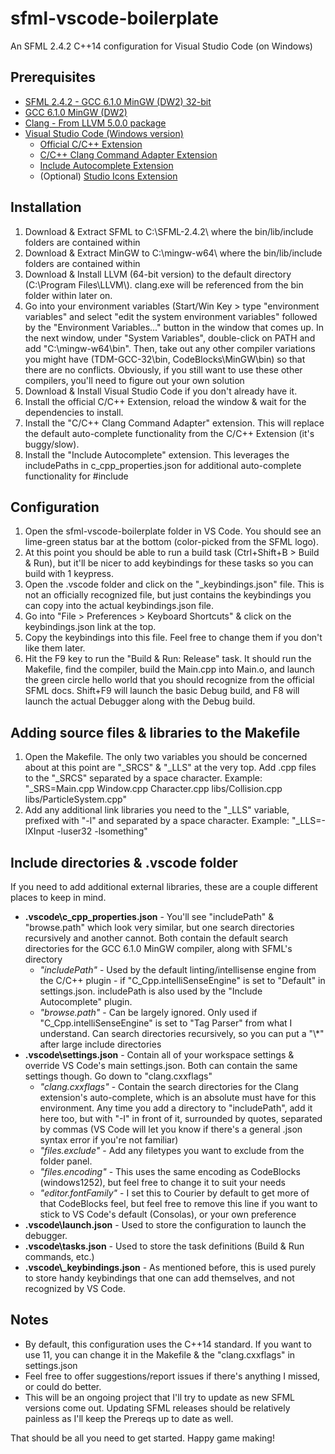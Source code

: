 # sfml-vscode-boilerplate
An SFML 2.4.2 C++14 configuration for Visual Studio Code (on Windows)

## Prerequisites

* [SFML 2.4.2 - GCC 6.1.0 MinGW (DW2) 32-bit](https://www.sfml-dev.org/files/SFML-2.4.2-windows-gcc-6.1.0-mingw-32-bit.zip)
* [GCC 6.1.0 MinGW (DW2)](https://sourceforge.net/projects/mingw-w64/files/Toolchains%20targetting%20Win32/Personal%20Builds/mingw-builds/6.1.0/threads-posix/dwarf/i686-6.1.0-release-posix-dwarf-rt_v5-rev0.7z/download)
* [Clang - From LLVM 5.0.0 package](http://releases.llvm.org/5.0.0/LLVM-5.0.0-win64.exe)
* [Visual Studio Code (Windows version)](https://code.visualstudio.com/download)
  * [Official C/C++ Extension](https://marketplace.visualstudio.com/items?itemName=ms-vscode.cpptools)
  * [C/C++ Clang Command Adapter Extension](https://marketplace.visualstudio.com/items?itemName=mitaki28.vscode-clang)
  * [Include Autocomplete Extension](https://marketplace.visualstudio.com/items?itemName=ajshort.include-autocomplete)
  * (Optional) [Studio Icons Extension](https://marketplace.visualstudio.com/items?itemName=jtlowe.vscode-icon-theme)

## Installation

1. Download & Extract SFML to C:\\SFML-2.4.2\\ where the bin/lib/include folders are contained within
2. Download & Extract MinGW to C:\\mingw-w64\\ where the bin/lib/include folders are contained within
3. Download & Install LLVM (64-bit version) to the default directory (C:\\Program Files\\LLVM\\). clang.exe will be referenced from the bin folder within later on.
4. Go into your environment variables (Start/Win Key > type "environment variables" and select "edit the system environment variables" followed by the "Environment Variables..." button in the window that comes up. In the next window, under "System Variables", double-click on PATH and add "C:\mingw-w64\bin". Then, take out any other compiler variations you might have (TDM-GCC-32\bin, CodeBlocks\MinGW\bin) so that there are no conflicts. Obviously, if you still want to use these other compilers, you'll need to figure out your own solution
5. Download & Install Visual Studio Code if you don't already have it.
6. Install the official C/C++ Extension, reload the window & wait for the dependencies to install.
7. Install the "C/C++ Clang Command Adapter" extension. This will replace the default auto-complete functionality from the C/C++ Extension (it's buggy/slow).
8. Install the "Include Autocomplete" extension. This leverages the includePaths in c\_cpp\_properties.json for additional auto-complete functionality for #include

## Configuration

1. Open the sfml-vscode-boilerplate folder in VS Code. You should see an lime-green status bar at the bottom (color-picked from the SFML logo).
2. At this point you should be able to run a build task (Ctrl+Shift+B > Build & Run), but it'll be nicer to add keybindings for these tasks so you can build with 1 keypress.
3. Open the .vscode folder and click on the "\_keybindings.json" file. This is not an officially recognized file, but just contains the keybindings you can copy into the actual keybindings.json file.
4. Go into "File > Preferences > Keyboard Shortcuts" & click on the keybindings.json link at the top.
5. Copy the keybindings into this file. Feel free to change them if you don't like them later.
6. Hit the F9 key to run the "Build & Run: Release" task. It should run the Makefile, find the compiler, build the Main.cpp into Main.o, and launch the green circle hello world that you should recognize from the official SFML docs. Shift+F9 will launch the basic Debug build, and F8 will launch the actual Debugger along with the Debug build.

## Adding source files & libraries to the Makefile

1. Open the Makefile. The only two variables you should be concerned about at this point are "\_SRCS" & "\_LLS" at the very top. Add .cpp files to the "\_SRCS" separated by a space character. Example: "\_SRS=Main.cpp Window.cpp Character.cpp libs/Collision.cpp libs/ParticleSystem.cpp"
2. Add any additional link libraries you need to the "\_LLS" variable, prefixed with "-l" and separated by a space character. Example: "\_LLS=-lXInput -luser32 -lsomething"

## Include directories & .vscode folder

If you need to add additional external libraries, these are a couple different places to keep in mind.

* **.vscode\\c\_cpp\_properties.json** - You'll see "includePath" & "browse.path" which look very similar, but one search directories recursively and another cannot. Both contain the default search directories for the GCC 6.1.0 MinGW compiler, along with SFML's directory
  * _"includePath"_ - Used by the default linting/intellisense engine from the C/C++ plugin - if "C_Cpp.intelliSenseEngine" is set to "Default" in settings.json. includePath is also used by the "Include Autocomplete" plugin.
  * _"browse.path"_ - Can be largely ignored. Only used if "C_Cpp.intelliSenseEngine" is set to "Tag Parser" from what I understand. Can search directories recursively, so you can put a "\\*" after large include directories
* **.vscode\\settings.json** - Contain all of your workspace settings & override VS Code's main settings.json. Both can contain the same settings though. Go down to "clang.cxxflags"
  * _"clang.cxxflags"_ - Contain the search directories for the Clang extension's auto-complete, which is an absolute must have for this environment. Any time you add a directory to "includePath", add it here too, but with "-I" in front of it, surrounded by quotes, separated by commas (VS Code will let you know if there's a general .json syntax error if you're not familiar)
  * _"files.exclude"_ - Add any filetypes you want to exclude from the folder panel.
  * _"files.encoding"_ - This uses the same encoding as CodeBlocks (windows1252), but feel free to change it to suit your needs
  * _"editor.fontFamily"_ - I set this to Courier by default to get more of that CodeBlocks feel, but feel free to remove this line if you want to stick to VS Code's default (Consolas), or your own preference
* **.vscode\\launch.json** - Used to store the configuration to launch the debugger.
* **.vscode\\tasks.json** - Used to store the task definitions (Build & Run commands, etc.)
* **.vscode\\_keybindings.json** - As mentioned before, this is used purely to store handy keybindings that one can add themselves, and not recognized by VS Code.

## Notes

* By default, this configuration uses the C++14 standard. If you want to use 11, you can change it in the Makefile & the "clang.cxxflags" in settings.json
* Feel free to offer suggestions/report issues if there's anything I missed, or could do better.
* This will be an ongoing project that I'll try to update as new SFML versions come out. Updating SFML releases should be relatively painless as I'll keep the Prereqs up to date as well.


That should be all you need to get started. Happy game making!